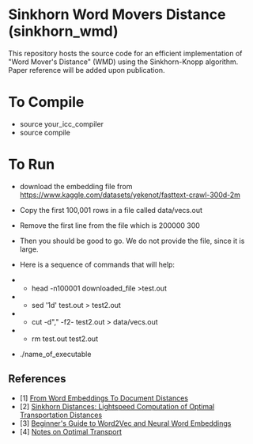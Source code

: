 # Sinkhorn Word Movers Distance (sinkhorn_wmd)

This repository hosts the source code for an efficient implementation of "Word Mover's Distance" (WMD) using the Sinkhorn-Knopp algorithm. 
Paper reference will be added upon publication.

# To Compile


* source your_icc_compiler 
* source compile

# To Run
* download the embedding file from https://www.kaggle.com/datasets/yekenot/fasttext-crawl-300d-2m

* Copy the first 100,001 rows in a file called data/vecs.out

* Remove the first line from the file which is 200000 300

* Then you should be good to go. We do not provide the file, since it is large.
*   Here is a sequence of commands that will help:
*   * head -n100001 downloaded_file >test.out
*   * sed '1d' test.out > test2.out
*   * cut -d"," -f2- test2.out > data/vecs.out
*   * rm test.out test2.out 



* ./name_of_executable



## References

- [1] [From Word Embeddings To Document Distances](http://proceedings.mlr.press/v37/kusnerb15.pdf)
- [2] [Sinkhorn Distances: Lightspeed Computation of Optimal Transportation Distances](https://arxiv.org/pdf/1306.0895.pdf)
- [3] [Beginner's Guide to Word2Vec and Neural Word Embeddings](https://skymind.ai/wiki/word2vec)
- [4] [Notes on Optimal Transport](https://michielstock.github.io/OptimalTransport/)

